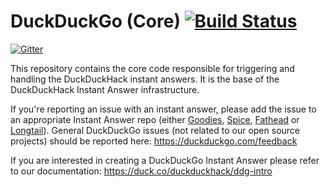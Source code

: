 # DuckDuckGo (Core) [![Build Status](https://travis-ci.org/duckduckgo/duckduckgo.png?branch=master)](https://travis-ci.org/duckduckgo/duckduckgo)

[![Gitter](https://badges.gitter.im/Join%20Chat.svg)](https://gitter.im/duckduckgo/duckduckgo?utm_source=badge&utm_medium=badge&utm_campaign=pr-badge&utm_content=badge)

This repository contains the core code responsible for triggering and handling the DuckDuckHack instant answers. It is the base of the 
DuckDuckHack Instant Answer infrastructure.  

If you're reporting an issue with an instant answer, please add the issue to an appropriate Instant Answer repo (either [Goodies](https://github.com/duckduckgo/zeroclickinfo-goodies/issues), [Spice](https://github.com/duckduckgo/zeroclickinfo-spice/issues), [Fathead](https://github.com/duckduckgo/zeroclickinfo-fathead/issues) or [Longtail](https://github.com/duckduckgo/zeroclickinfo-longtail/issues)). 
General DuckDuckGo issues (not related to our open source projects) should be reported here: https://duckduckgo.com/feedback 


If you are interested in creating a DuckDuckGo Instant Answer please refer to our documentation: https://duck.co/duckduckhack/ddg-intro
